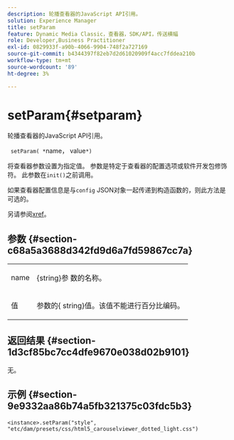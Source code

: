 ```yaml
---
description: 轮播查看器的JavaScript API引用。
solution: Experience Manager
title: setParam
feature: Dynamic Media Classic，查看器，SDK/API，传送横幅
role: Developer,Business Practitioner
exl-id: 0829933f-a90b-4066-9904-748f2a727169
source-git-commit: b4344397f82eb7d2d61020909f4acc7fddea210b
workflow-type: tm+mt
source-wordcount: '89'
ht-degree: 3%

---
```


# setParam{#setparam}

轮播查看器的JavaScript API引用。

` setParam( *`name， value`*)`

将查看器参数设置为指定值。 参数是特定于查看器的配置选项或软件开发包修饰符。 此参数在`init()`之前调用。

如果查看器配置信息是与`config` JSON对象一起传递到构造函数的，则此方法是可选的。

另请参阅[xref](../../../c-html5-aem-asset-viewers/c-html5-aem-carousel/c-html5-aem-carousel-javascriptapiref/r-html5-aem-carousel-javascriptapiref-init.md)。

## 参数 {#section-c68a5a3688d342fd9d6a7fd59867cc7a}

<table id="table_896DFF34A68A403DB93A6D597461A573"> 
 <tbody> 
  <tr> 
   <td colname="col1"> <p> <span class="codeph"> <span class="varname"> name  </span> </span> </p> </td> 
   <td colname="col2"> <p> <span class="codeph"> {string}参 </span> 数的名称。 </p> </td> 
  </tr> 
  <tr> 
   <td colname="col1"> <p> <span class="codeph"> <span class="varname"> 值  </span> </span> </p> </td> 
   <td colname="col2"> <p> <span class="codeph"> 参数的{ </span> string}值。该值不能进行百分比编码。 </p> </td> 
  </tr> 
 </tbody> 
</table>

## 返回结果 {#section-1d3cf85bc7cc4dfe9670e038d02b9101}

无。

## 示例 {#section-9e9332aa86b74a5fb321375c03fdc5b3}

```
<instance>.setParam("style", "etc/dam/presets/css/html5_carouselviewer_dotted_light.css")
```
